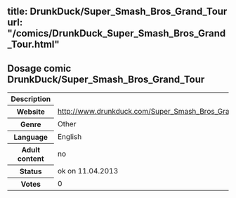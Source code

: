 title: DrunkDuck/Super_Smash_Bros_Grand_Tour
url: "/comics/DrunkDuck_Super_Smash_Bros_Grand_Tour.html"
---
Dosage comic DrunkDuck/Super_Smash_Bros_Grand_Tour
-----------------------------------------

<table class="comicinfo">
<tr>
<th>Description</th><td></td>
</tr>
<tr>
<th>Website</th><td><a href="http://www.drunkduck.com/Super_Smash_Bros_Grand_Tour/">http://www.drunkduck.com/Super_Smash_Bros_Grand_Tour/</a></td>
</tr>
<tr>
<th>Genre</th><td>Other</td>
</tr>
<tr>
<th>Language</th><td>English</td>
</tr>
<tr>
<th>Adult content</th><td>no</td>
</tr>
<tr>
<th>Status</th><td>ok on 11.04.2013</td>
</tr>
<tr>
<th>Votes</th><td>0</div></td>
</tr>
</table>

